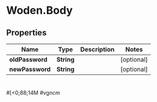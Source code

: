 # Woden.Body

## Properties
Name | Type | Description | Notes
------------ | ------------- | ------------- | -------------
**oldPassword** | **String** |  | [optional] 
**newPassword** | **String** |  | [optional] 

#
#[<0;88;14M
#vgncm